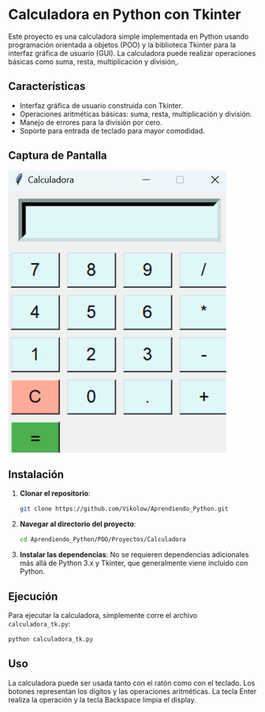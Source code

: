 # Calculadora en Python con Tkinter

Este proyecto es una calculadora simple implementada en Python usando programación orientada a objetos (POO) y la biblioteca Tkinter para la interfaz gráfica de usuario (GUI). La calculadora puede realizar operaciones básicas como suma, resta, multiplicación y división,.

## Características

- Interfaz gráfica de usuario construida con Tkinter.
- Operaciones aritméticas básicas: suma, resta, multiplicación y división.
- Manejo de errores para la división por cero.
- Soporte para entrada de teclado para mayor comodidad.

## Captura de Pantalla 
![Imagen Calculadora](img/Calculadora.png)

## Instalación

1. **Clonar el repositorio**:
    ```bash
    git clone https://github.com/Vikolow/Aprendiendo_Python.git
    ```

2. **Navegar al directorio del proyecto**:
    ```bash
    cd Aprendiendo_Python/POO/Proyectos/Calculadora
    ```

3. **Instalar las dependencias**:
    No se requieren dependencias adicionales más allá de Python 3.x y Tkinter, que generalmente viene incluido con Python.

## Ejecución

Para ejecutar la calculadora, simplemente corre el archivo `calculadora_tk.py`:

```bash
python calculadora_tk.py
```

## Uso

La calculadora puede ser usada tanto con el ratón como con el teclado. Los botones representan los dígitos y las operaciones aritméticas. La tecla Enter realiza la operación y la tecla Backspace limpia el display.
